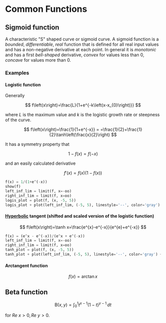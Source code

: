 # Common Functions

## Sigmoid function

A characteristic "S" shaped curve or sigmoid curve. A sigmoid function is a _bounded_, _differentiable_, _real_ function that is defined for all real input values and has a non-negative derivative at each point. In general it is _monotonic_ and has a first _bell-shaped_ derivative, _convex_ for values less than $0$, _concave_ for values more than $0$.

### Examples

#### Logistic function

Generally

$$
f\left(x\right)=\frac{L}{1+e^{-k\left(x-x_{0}\right)}}
$$

where $L$ is the maximum value and $k$ is the logistic growth rate or steepness of the curve.

$$
f\left(x\right)=\frac{1}{1+e^{-x}} = =\frac{1}{2}+\frac{1}{2}\tanh\left(\frac{x}{2}\right)
$$

It has a symmetry property that

$$
1-f\left(x\right)=f\left(-x\right)
$$

and an easily calculated derivative

$$
f'\left(x\right) = f\left(x\right)\left(1-f\left(x\right)\right)
$$

```python
f(x) = 1/(1+e^(-x))
show(f)
left_inf_lim = limit(f, x=-oo)
right_inf_lim = limit(f, x=oo)
logis_plot = plot(f, (x, -5, 5))
logis_plot + plot(left_inf_lim, (-5, 5), linestyle='--', color='gray') + plot(right_inf_lim, (-5,5), linestyle='--', color='gray')
```

#### [Hyperbolic](https://en.wikipedia.org/wiki/Hyperbolic_function) tangent (shifted and scaled version of the logistic function)

$$
f\left(x\right)=\tanh x=\frac{e^{x}-e^{-x}}{e^{e}+e^{-x}}
$$

```python
f(x) = (e^x - e^(-x))/(e^x + e^(-x))
left_inf_lim = limit(f, x=-oo)
right_inf_lim = limit(f, x=oo)
tanh_plot = plot(f, (x, -5, 5))
tanh_plot + plot(left_inf_lim, (-5, 5), linestyle='--', color='gray') + plot(right_inf_lim, (-5,5), linestyle='--', color='gray')
```

#### Arctangent function

$$
f\left(x\right)=\arctan x
$$

## Beta function

$$
{\displaystyle \mathrm {B} (x,y)=\int _{0}^{1}t^{x-1}(1-t)^{y-1}\,dt}
$$

for $Re\ x > 0, Re\ y > 0$.
